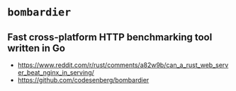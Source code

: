 # `bombardier`
## Fast cross-platform HTTP benchmarking tool written in Go

- https://www.reddit.com/r/rust/comments/a82w9b/can_a_rust_web_server_beat_nginx_in_serving/
- https://github.com/codesenberg/bombardier
